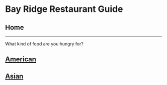 # Bay Ridge Restaurant Guide
## Home
---
What kind of food are you hungry for?
## [American](american/american.md)
## [Asian](asain)
